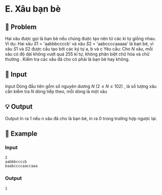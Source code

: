 # E. Xâu bạn bè

## 📖 Problem

Hai xâu được gọi là bạn bè nếu chúng được tạo nên từ các kí tự giống nhau. Ví dụ: Hai xâu
$S1$
= 'aabbbccccb' và xâu
$S2$
= 'aabccccaaaaa' là bạn bè, vì xâu
$S1$
và
$S2$
được cấu tạo bởi các ký tự a, b và c
Yêu cầu:
Cho
$N$
xâu, mỗi xâu có độ dài không vượt quá 255 kí tự,
không phân biệt chữ hóa và chữ thường
. Kiểm tra các xâu đã cho có phải là bạn bè hay không.


## 🧩 Input

Input
Dòng đầu tiên gồm số nguyên dương
$N$
$(2 ≤N≤ 102)$
, là số lượng xâu cần kiểm tra
$N$
dòng tiếp theo, mỗi dòng là một xâu


## 💡 Output

Output
In ra
$1$
nếu
$n$
xâu đã cho là bạn bè, in ra 0 trong trường hợp ngược lại.


## 🧠 Example

### Input

```text
2
aabbbccccb
baabccccaaccaaa
```

### Output

```text
1
```


